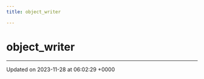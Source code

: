 ```yaml
---
title: object_writer

---
```


# object_writer





-------------------------------

Updated on 2023-11-28 at 06:02:29 +0000
